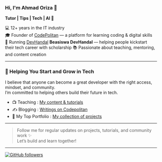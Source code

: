 ### Hi, I'm Ahmad Oriza 👋  
**Tutor | Tips | Tech | AI 🚀**

💻 12+ years in the IT industry  
🎓 Founder of [CodePolitan](https://www.codepolitan.com) — a platform for learning coding & digital skills  
🎯 Running [DevHandal](https://www.devhandal.id/) **Beasiswa DevHandal** — helping people kickstart their tech career with scholarship
📚 Passionate about teaching, mentoring, and content creation  

---

### 🚀 Helping You Start and Grow in Tech

I believe that anyone can become a great developer with the right access, mindset, and community.  
I’m committed to helping others build their future in tech.

- 📺 Teaching : [My content & tutorials](https://www.youtube.com/watch?v=P1lTQYz-1aE&t=521s)  
- ✍️ Blogging : [Writings on Codepolitan](https://www.codepolitan.com/coders/ahmadoriza/)  
- 🧩 My Top Portfolio : [My collection of projects](https://gemblue.github.io/portfolio/)

---

> Follow me for regular updates on projects, tutorials, and community work ✨  
Let’s build and learn together!

---

[![GitHub followers](https://img.shields.io/github/followers/gemblue?label=Follow%20me%20on%20GitHub&style=social)](https://github.com/gemblue)
